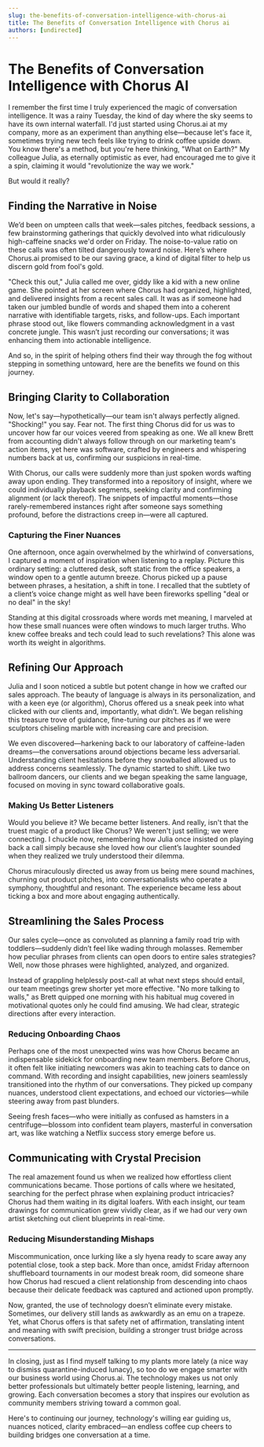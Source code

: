 ```yaml
---
slug: the-benefits-of-conversation-intelligence-with-chorus-ai
title: The Benefits of Conversation Intelligence with Chorus ai
authors: [undirected]
---
```



# The Benefits of Conversation Intelligence with Chorus AI

I remember the first time I truly experienced the magic of conversation intelligence. It was a rainy Tuesday, the kind of day where the sky seems to have its own internal waterfall. I'd just started using Chorus.ai at my company, more as an experiment than anything else—because let's face it, sometimes trying new tech feels like trying to drink coffee upside down. You know there's a method, but you're here thinking, "What on Earth?" My colleague Julia, as eternally optimistic as ever, had encouraged me to give it a spin, claiming it would "revolutionize the way we work." 

But would it really? 

## Finding the Narrative in Noise

We’d been on umpteen calls that week—sales pitches, feedback sessions, a few brainstorming gatherings that quickly devolved into what ridiculously high-caffeine snacks we'd order on Friday. The noise-to-value ratio on these calls was often tilted dangerously toward noise. Here’s where Chorus.ai promised to be our saving grace, a kind of digital filter to help us discern gold from fool's gold.

"Check this out," Julia called me over, giddy like a kid with a new online game. She pointed at her screen where Chorus had organized, highlighted, and delivered insights from a recent sales call. It was as if someone had taken our jumbled bundle of words and shaped them into a coherent narrative with identifiable targets, risks, and follow-ups. Each important phrase stood out, like flowers commanding acknowledgment in a vast concrete jungle. This wasn’t just recording our conversations; it was enhancing them into actionable intelligence. 

And so, in the spirit of helping others find their way through the fog without stepping in something untoward, here are the benefits we found on this journey.

## Bringing Clarity to Collaboration

Now, let's say—hypothetically—our team isn't always perfectly aligned. "Shocking!" you say. Fear not. The first thing Chorus did for us was to uncover how far our voices veered from speaking as one. We all knew Brett from accounting didn't always follow through on our marketing team's action items, yet here was software, crafted by engineers and whispering numbers back at us, confirming our suspicions in real-time. 

With Chorus, our calls were suddenly more than just spoken words wafting away upon ending. They transformed into a repository of insight, where we could individually playback segments, seeking clarity and confirming alignment (or lack thereof). The snippets of impactful moments—those rarely-remembered instances right after someone says something profound, before the distractions creep in—were all captured.

### Capturing the Finer Nuances

One afternoon, once again overwhelmed by the whirlwind of conversations, I captured a moment of inspiration when listening to a replay. Picture this ordinary setting: a cluttered desk, soft static from the office speakers, a window open to a gentle autumn breeze. Chorus picked up a pause between phrases, a hesitation, a shift in tone. I recalled that the subtlety of a client’s voice change might as well have been fireworks spelling "deal or no deal" in the sky! 

Standing at this digital crossroads where words met meaning, I marveled at how these small nuances were often windows to much larger truths. Who knew coffee breaks and tech could lead to such revelations? This alone was worth its weight in algorithms.

## Refining Our Approach

Julia and I soon noticed a subtle but potent change in how we crafted our sales approach. The beauty of language is always in its personalization, and with a keen eye (or algorithm), Chorus offered us a sneak peek into what clicked with our clients and, importantly, what didn’t. We began relishing this treasure trove of guidance, fine-tuning our pitches as if we were sculptors chiseling marble with increasing care and precision. 

We even discovered—harkening back to our laboratory of caffeine-laden dreams—the conversations around objections became less adversarial. Understanding client hesitations before they snowballed allowed us to address concerns seamlessly. The dynamic started to shift. Like two ballroom dancers, our clients and we began speaking the same language, focused on moving in sync toward collaborative goals.

### Making Us Better Listeners

Would you believe it? We became better listeners. And really, isn't that the truest magic of a product like Chorus? We weren't just selling; we were connecting. I chuckle now, remembering how Julia once insisted on playing back a call simply because she loved how our client’s laughter sounded when they realized we truly understood their dilemma. 

Chorus miraculously directed us away from us being mere sound machines, churning out product pitches, into conversationalists who operate a symphony, thoughtful and resonant. The experience became less about ticking a box and more about engaging authentically. 

## Streamlining the Sales Process

Our sales cycle—once as convoluted as planning a family road trip with toddlers—suddenly didn’t feel like wading through molasses. Remember how peculiar phrases from clients can open doors to entire sales strategies? Well, now those phrases were highlighted, analyzed, and organized. 

Instead of grappling helplessly post-call at what next steps should entail, our team meetings grew shorter yet more effective. "No more talking to walls," as Brett quipped one morning with his habitual mug covered in motivational quotes only he could find amusing. We had clear, strategic directions after every interaction.

### Reducing Onboarding Chaos

Perhaps one of the most unexpected wins was how Chorus became an indispensable sidekick for onboarding new team members. Before Chorus, it often felt like initiating newcomers was akin to teaching cats to dance on command. With recording and insight capabilities, new joiners seamlessly transitioned into the rhythm of our conversations. They picked up company nuances, understood client expectations, and echoed our victories—while steering away from past blunders. 

Seeing fresh faces—who were initially as confused as hamsters in a centrifuge—blossom into confident team players, masterful in conversation art, was like watching a Netflix success story emerge before us.

## Communicating with Crystal Precision

The real amazement found us when we realized how effortless client communications became. Those portions of calls where we hesitated, searching for the perfect phrase when explaining product intricacies? Chorus had them waiting in its digital loafers. With each insight, our team drawings for communication grew vividly clear, as if we had our very own artist sketching out client blueprints in real-time.

### Reducing Misunderstanding Mishaps

Miscommunication, once lurking like a sly hyena ready to scare away any potential close, took a step back. More than once, amidst Friday afternoon shuffleboard tournaments in our modest break room, did someone share how Chorus had rescued a client relationship from descending into chaos because their delicate feedback was captured and actioned upon promptly.

Now, granted, the use of technology doesn’t eliminate every mistake. Sometimes, our delivery still lands as awkwardly as an emu on a trapeze. Yet, what Chorus offers is that safety net of affirmation, translating intent and meaning with swift precision, building a stronger trust bridge across conversations.

---

In closing, just as I find myself talking to my plants more lately (a nice way to dismiss quarantine-induced lunacy), so too do we engage smarter with our business world using Chorus.ai. The technology makes us not only better professionals but ultimately better people listening, learning, and growing. Each conversation becomes a story that inspires our evolution as community members striving toward a common goal.

Here's to continuing our journey, technology's willing ear guiding us, nuances noticed, clarity embraced—an endless coffee cup cheers to building bridges one conversation at a time.